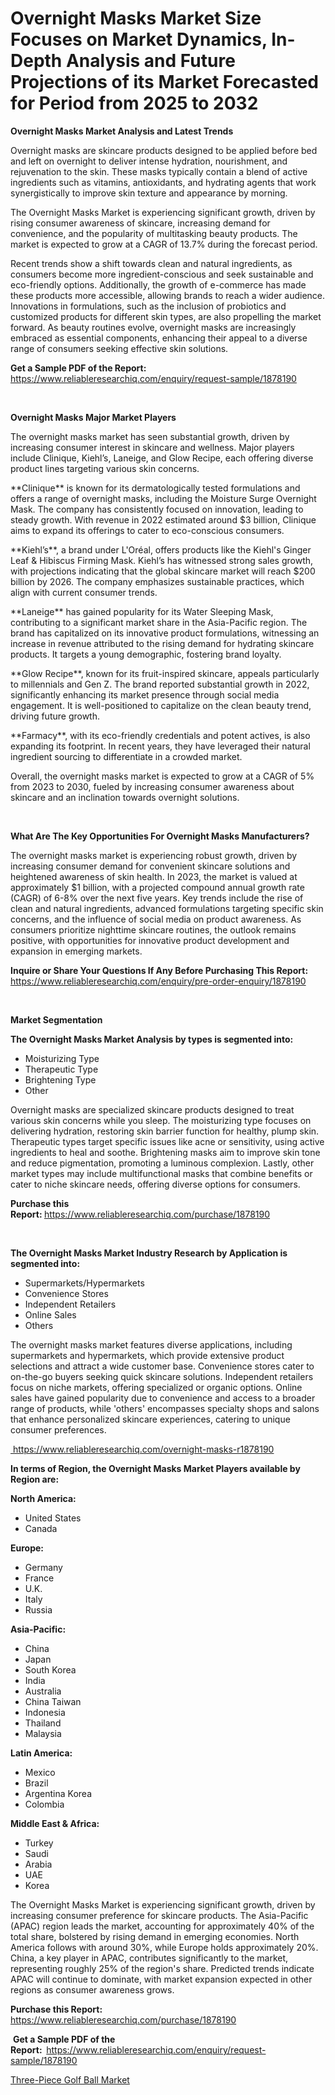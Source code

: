 <p><h1>Overnight Masks Market Size Focuses on Market Dynamics, In-Depth Analysis and Future Projections of its Market Forecasted for Period from 2025 to 2032</h1></p><p><strong>Overnight Masks Market Analysis and Latest Trends</strong></p>
<p><p>Overnight masks are skincare products designed to be applied before bed and left on overnight to deliver intense hydration, nourishment, and rejuvenation to the skin. These masks typically contain a blend of active ingredients such as vitamins, antioxidants, and hydrating agents that work synergistically to improve skin texture and appearance by morning.</p><p>The Overnight Masks Market is experiencing significant growth, driven by rising consumer awareness of skincare, increasing demand for convenience, and the popularity of multitasking beauty products. The market is expected to grow at a CAGR of 13.7% during the forecast period. </p><p>Recent trends show a shift towards clean and natural ingredients, as consumers become more ingredient-conscious and seek sustainable and eco-friendly options. Additionally, the growth of e-commerce has made these products more accessible, allowing brands to reach a wider audience. Innovations in formulations, such as the inclusion of probiotics and customized products for different skin types, are also propelling the market forward. As beauty routines evolve, overnight masks are increasingly embraced as essential components, enhancing their appeal to a diverse range of consumers seeking effective skin solutions.</p></p>
<p><strong>Get a Sample PDF of the Report:&nbsp;</strong> <a href="https://www.reliableresearchiq.com/enquiry/request-sample/1878190?utm_campaign=2144&utm_medium=2&utm_source=Github&utm_content=ia&utm_term=10022025&utm_id=overnight-masks">https://www.reliableresearchiq.com/enquiry/request-sample/1878190</a></p>
<p>&nbsp;</p>
<p><strong>Overnight Masks Major Market Players</strong></p>
<p><p>The overnight masks market has seen substantial growth, driven by increasing consumer interest in skincare and wellness. Major players include Clinique, Kiehl’s, Laneige, and Glow Recipe, each offering diverse product lines targeting various skin concerns.</p><p>**Clinique** is known for its dermatologically tested formulations and offers a range of overnight masks, including the Moisture Surge Overnight Mask. The company has consistently focused on innovation, leading to steady growth. With revenue in 2022 estimated around $3 billion, Clinique aims to expand its offerings to cater to eco-conscious consumers.</p><p>**Kiehl’s**, a brand under L'Oréal, offers products like the Kiehl's Ginger Leaf & Hibiscus Firming Mask. Kiehl’s has witnessed strong sales growth, with projections indicating that the global skincare market will reach $200 billion by 2026. The company emphasizes sustainable practices, which align with current consumer trends.</p><p>**Laneige** has gained popularity for its Water Sleeping Mask, contributing to a significant market share in the Asia-Pacific region. The brand has capitalized on its innovative product formulations, witnessing an increase in revenue attributed to the rising demand for hydrating skincare products. It targets a young demographic, fostering brand loyalty.</p><p>**Glow Recipe**, known for its fruit-inspired skincare, appeals particularly to millennials and Gen Z. The brand reported substantial growth in 2022, significantly enhancing its market presence through social media engagement. It is well-positioned to capitalize on the clean beauty trend, driving future growth.</p><p>**Farmacy**, with its eco-friendly credentials and potent actives, is also expanding its footprint. In recent years, they have leveraged their natural ingredient sourcing to differentiate in a crowded market.</p><p>Overall, the overnight masks market is expected to grow at a CAGR of 5% from 2023 to 2030, fueled by increasing consumer awareness about skincare and an inclination towards overnight solutions.</p></p>
<p>&nbsp;</p>
<p><strong>What Are The Key Opportunities For Overnight Masks Manufacturers?</strong></p>
<p><p>The overnight masks market is experiencing robust growth, driven by increasing consumer demand for convenient skincare solutions and heightened awareness of skin health. In 2023, the market is valued at approximately $1 billion, with a projected compound annual growth rate (CAGR) of 6-8% over the next five years. Key trends include the rise of clean and natural ingredients, advanced formulations targeting specific skin concerns, and the influence of social media on product awareness. As consumers prioritize nighttime skincare routines, the outlook remains positive, with opportunities for innovative product development and expansion in emerging markets.</p></p>
<p><strong>Inquire or Share Your Questions If Any Before Purchasing This Report:</strong> <a href="https://www.reliableresearchiq.com/enquiry/pre-order-enquiry/1878190?utm_campaign=2144&utm_medium=2&utm_source=Github&utm_content=ia&utm_term=10022025&utm_id=overnight-masks">https://www.reliableresearchiq.com/enquiry/pre-order-enquiry/1878190</a></p>
<p>&nbsp;</p>
<p><strong>Market Segmentation</strong></p>
<p><strong>The Overnight Masks Market Analysis by types is segmented into:</strong></p>
<p><ul><li>Moisturizing Type</li><li>Therapeutic Type</li><li>Brightening Type</li><li>Other</li></ul></p>
<p><p>Overnight masks are specialized skincare products designed to treat various skin concerns while you sleep. The moisturizing type focuses on delivering hydration, restoring skin barrier function for healthy, plump skin. Therapeutic types target specific issues like acne or sensitivity, using active ingredients to heal and soothe. Brightening masks aim to improve skin tone and reduce pigmentation, promoting a luminous complexion. Lastly, other market types may include multifunctional masks that combine benefits or cater to niche skincare needs, offering diverse options for consumers.</p></p>
<p><strong>Purchase this Report:&nbsp;</strong><a href="https://www.reliableresearchiq.com/purchase/1878190?utm_campaign=2144&utm_medium=2&utm_source=Github&utm_content=ia&utm_term=10022025&utm_id=overnight-masks">https://www.reliableresearchiq.com/purchase/1878190</a></p>
<p>&nbsp;</p>
<p><strong>The Overnight Masks Market Industry Research by Application is segmented into:</strong></p>
<p><ul><li>Supermarkets/Hypermarkets</li><li>Convenience Stores</li><li>Independent Retailers</li><li>Online Sales</li><li>Others</li></ul></p>
<p><p>The overnight masks market features diverse applications, including supermarkets and hypermarkets, which provide extensive product selections and attract a wide customer base. Convenience stores cater to on-the-go buyers seeking quick skincare solutions. Independent retailers focus on niche markets, offering specialized or organic options. Online sales have gained popularity due to convenience and access to a broader range of products, while 'others' encompasses specialty shops and salons that enhance personalized skincare experiences, catering to unique consumer preferences.</p></p>
<p><a href="https://www.reliableresearchiq.com/overnight-masks-r1878190?utm_campaign=2144&utm_medium=2&utm_source=Github&utm_content=ia&utm_term=10022025&utm_id=overnight-masks">&nbsp;https://www.reliableresearchiq.com/overnight-masks-r1878190</a></p>
<p><strong>In terms of Region, the Overnight Masks Market Players available by Region are:</strong></p>
<p>
    <p> <strong> North America: </strong>
        <ul>
            <li>United States</li>
            <li>Canada</li>
        </ul>
        </p> 
    <p> <strong> Europe: </strong>
        <ul>
            <li>Germany</li>
            <li>France</li>
            <li>U.K.</li>
            <li>Italy</li>
            <li>Russia</li>
        </ul>
        </p> 
    <p> <strong> Asia-Pacific: </strong>
        <ul>
            <li>China</li>
            <li>Japan</li>
            <li>South Korea</li>
            <li>India</li>
            <li>Australia</li>
            <li>China Taiwan</li>
            <li>Indonesia</li>
            <li>Thailand</li>
            <li>Malaysia</li>
        </ul>
        </p> 
    <p> <strong> Latin America: </strong>
        <ul>
            <li>Mexico</li>
            <li>Brazil</li>
            <li>Argentina Korea</li>
            <li>Colombia</li>
        </ul>
        </p> 
    <p> <strong> Middle East & Africa: </strong>
        <ul>
            <li>Turkey</li>
            <li>Saudi</li>
            <li>Arabia</li>
            <li>UAE</li>
            <li>Korea</li>
        </ul>
    </p>
    </p>
<p><p>The Overnight Masks Market is experiencing significant growth, driven by increasing consumer preference for skincare products. The Asia-Pacific (APAC) region leads the market, accounting for approximately 40% of the total share, bolstered by rising demand in emerging economies. North America follows with around 30%, while Europe holds approximately 20%. China, a key player in APAC, contributes significantly to the market, representing roughly 25% of the region's share. Predicted trends indicate APAC will continue to dominate, with market expansion expected in other regions as consumer awareness grows.</p></p>
<p><strong>Purchase this Report: </strong><a href="https://www.reliableresearchiq.com/purchase/1878190?utm_campaign=2144&utm_medium=2&utm_source=Github&utm_content=ia&utm_term=10022025&utm_id=overnight-masks">https://www.reliableresearchiq.com/purchase/1878190</a></p>
<p>&nbsp;<strong>Get a Sample PDF of the Report:&nbsp;&nbsp;</strong><a href="https://www.reliableresearchiq.com/enquiry/request-sample/1878190?utm_campaign=2144&utm_medium=2&utm_source=Github&utm_content=ia&utm_term=10022025&utm_id=overnight-masks">https://www.reliableresearchiq.com/enquiry/request-sample/1878190</a></p>
<p><strong></strong></p>
<p><p><a href="https://github.com/AshrafKhan865/Market-Research-Report-List-1/blob/main/three-piece-golf-ball-market.md?utm_campaign=2144&utm_medium=2&utm_source=Github&utm_content=ia&utm_term=10022025&utm_id=overnight-masks">Three-Piece Golf Ball Market</a></p></p>